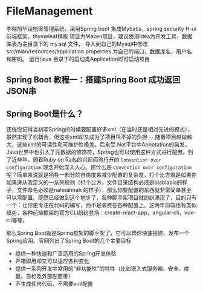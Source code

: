# FileManagement
李晓旭毕设档案管理系统，采用Spring boot 集成Mybatis，spring security H-ui前端框架，thymeleaf模板
项目为Maven项目，建议使用Idea为开发工具，数据库表为主目录下的 my.sql 文件，
导入到自己的Mysql中修改src/mian/resources/application.properties 为自己的端口，数据库名，用户名和密码。
运行/java 目录下的启动类Application即可启动项目


## Spring Boot 教程一：搭建Spring Boot 成功返回JSON串
## Spring Boot是什么？

还恍惚记得当初写Spring的时候要配置好多xml（在当时还是相对先进的模式），虽然实现了松耦合，但这些xml却又成为了项目甩不掉的负担 -- 随着项目越做越大，这些xml的可读性和可维护性极差。后来受.Net平台中Annotation的启发，Java世界中也引入了元数据的修饰符，Spring也可以使用这种方式进行配置。到了近些年，随着Ruby on Rails的兴起而流行开的 `Convention over configuration` 理念开始深入人心。那什么是 `Convention over configuration` 呢？简单来说就是牺牲一部分的自由度来减少配置的复杂度，打个比方就是如果你如果遵从我定义的一系列规则（打个比方，文件目录结构必须是blablabla的样子，文件命名必须是nahnahnah 的样子），那么你要配置的东西就非常简单甚至可以零配置。既然已经做到这个地步了，各种脚手架项目就纷纷涌现了，目的只有一个：让你更专注在代码的编写，而不是浪费在各种配置上。这两年前端也有类似趋势，各种前端框架的官方CLI纷纷登场：create-react-app，angular-cli，vue-cli等等。

那么Spring Boot就是Spring框架的脚手架了，它可以帮你快速搭建、发布一个Spring应用。官网列出了Spring Boot的几个主要目标

 - 提供一种快速和广泛适用的Spring开发体验
 - 开箱即用却又可以适应各种变化
 - 提供一系列开发中常用的“非功能性”的特性（比如嵌入式服务器、安全、度量、自检及外部配置等）
 - 不生成任何代码，不需要xml配置
